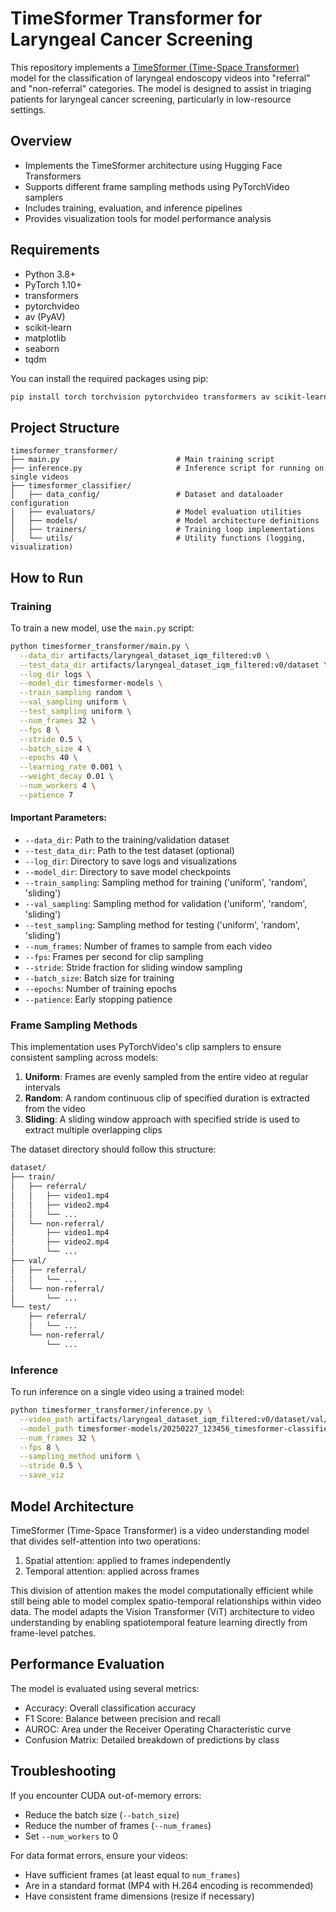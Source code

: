 # TimeSformer Transformer for Laryngeal Cancer Screening

This repository implements a [TimeSformer (Time-Space Transformer)](https://huggingface.co/docs/transformers/model_doc/timesformer) model for the classification of laryngeal endoscopy videos into "referral" and "non-referral" categories. The model is designed to assist in triaging patients for laryngeal cancer screening, particularly in low-resource settings.

## Overview

- Implements the TimeSformer architecture using Hugging Face Transformers
- Supports different frame sampling methods using PyTorchVideo samplers
- Includes training, evaluation, and inference pipelines
- Provides visualization tools for model performance analysis

## Requirements

- Python 3.8+
- PyTorch 1.10+
- transformers
- pytorchvideo
- av (PyAV)
- scikit-learn
- matplotlib
- seaborn
- tqdm

You can install the required packages using pip:

```bash
pip install torch torchvision pytorchvideo transformers av scikit-learn matplotlib seaborn tqdm
```

## Project Structure

```
timesformer_transformer/
├── main.py                          # Main training script
├── inference.py                     # Inference script for running on single videos
├── timesformer_classifier/
│   ├── data_config/                 # Dataset and dataloader configuration
│   ├── evaluators/                  # Model evaluation utilities
│   ├── models/                      # Model architecture definitions
│   ├── trainers/                    # Training loop implementations
│   └── utils/                       # Utility functions (logging, visualization)
```

## How to Run

### Training

To train a new model, use the `main.py` script:

```bash
python timesformer_transformer/main.py \
  --data_dir artifacts/laryngeal_dataset_iqm_filtered:v0 \
  --test_data_dir artifacts/laryngeal_dataset_iqm_filtered:v0/dataset \
  --log_dir logs \
  --model_dir timesformer-models \
  --train_sampling random \
  --val_sampling uniform \
  --test_sampling uniform \
  --num_frames 32 \
  --fps 8 \
  --stride 0.5 \
  --batch_size 4 \
  --epochs 40 \
  --learning_rate 0.001 \
  --weight_decay 0.01 \
  --num_workers 4 \
  --patience 7
```

#### Important Parameters:

- `--data_dir`: Path to the training/validation dataset
- `--test_data_dir`: Path to the test dataset (optional)
- `--log_dir`: Directory to save logs and visualizations
- `--model_dir`: Directory to save model checkpoints
- `--train_sampling`: Sampling method for training ('uniform', 'random', 'sliding')
- `--val_sampling`: Sampling method for validation ('uniform', 'random', 'sliding')
- `--test_sampling`: Sampling method for testing ('uniform', 'random', 'sliding')
- `--num_frames`: Number of frames to sample from each video
- `--fps`: Frames per second for clip sampling
- `--stride`: Stride fraction for sliding window sampling
- `--batch_size`: Batch size for training
- `--epochs`: Number of training epochs
- `--patience`: Early stopping patience

### Frame Sampling Methods

This implementation uses PyTorchVideo's clip samplers to ensure consistent sampling across models:

1. **Uniform**: Frames are evenly sampled from the entire video at regular intervals
2. **Random**: A random continuous clip of specified duration is extracted from the video
3. **Sliding**: A sliding window approach with specified stride is used to extract multiple overlapping clips

The dataset directory should follow this structure:

```bash
dataset/
├── train/
│   ├── referral/
│   │   ├── video1.mp4
│   │   ├── video2.mp4
│   │   └── ...
│   └── non-referral/
│       ├── video1.mp4
│       ├── video2.mp4
│       └── ...
├── val/
│   ├── referral/
│   │   └── ...
│   └── non-referral/
│       └── ...
└── test/
    ├── referral/
    │   └── ...
    └── non-referral/
        └── ...
```

### Inference

To run inference on a single video using a trained model:

```bash
python timesformer_transformer/inference.py \
  --video_path artifacts/laryngeal_dataset_iqm_filtered:v0/dataset/val/referral/0088_processed.mp4 \
  --model_path timesformer-models/20250227_123456_timesformer-classifier_best_model.pth \
  --num_frames 32 \
  --fps 8 \
  --sampling_method uniform \
  --stride 0.5 \
  --save_viz
```

## Model Architecture

TimeSformer (Time-Space Transformer) is a video understanding model that divides self-attention into two operations:
1. Spatial attention: applied to frames independently
2. Temporal attention: applied across frames

This division of attention makes the model computationally efficient while still being able to model complex spatio-temporal relationships within video data. The model adapts the Vision Transformer (ViT) architecture to video understanding by enabling spatiotemporal feature learning directly from frame-level patches.

## Performance Evaluation

The model is evaluated using several metrics:
- Accuracy: Overall classification accuracy
- F1 Score: Balance between precision and recall
- AUROC: Area under the Receiver Operating Characteristic curve
- Confusion Matrix: Detailed breakdown of predictions by class

## Troubleshooting

If you encounter CUDA out-of-memory errors:
- Reduce the batch size (`--batch_size`)
- Reduce the number of frames (`--num_frames`)
- Set `--num_workers` to 0

For data format errors, ensure your videos:
- Have sufficient frames (at least equal to `num_frames`)
- Are in a standard format (MP4 with H.264 encoding is recommended)
- Have consistent frame dimensions (resize if necessary)